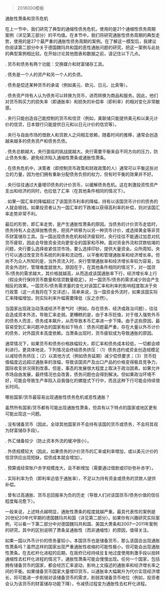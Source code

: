 # 
> 2018000模板


通胀性萧条和货币危机


在上一节中，我们研究了典型的通缩性债务危机，使用的是21个通缩性债务周期案例（详见第三部分）的平均值。在本节中，我们将研究通胀性债务周期的典型走势，使用的是27个最严重的通胀性债务周期的案例。在了解这一模型后，我建议你阅读第二部分中关于德国魏玛共和国的恶性通胀问题的研究，把这一案例与此处的典型案例相比较。在开始讨论其他图表和数据之前，请记住以下几点。

. 货币和债务有两个功能：交换媒介和财富储存工具。

. 债务是一个人的资产和另一个人的负债。

. 债务是偿还某种货币的承诺（例如美元、欧元、日元、比索等）。

. 债务资产持有人认为债务可以转换为货币，进而转换为商品和服务。因此，他们对货币购买力的损失率（即通胀率）和损失的补偿率（即利率）的相对变化非常敏感。

. 央行只能创造自己能控制的货币和信贷（例如，美联储只能提供美元和以美元计价的信贷，日本银行只能提供日元和以日元计价的信贷等）。

. 央行与自由市场的借款人和贷款人之间相互依赖，随着时间的推移，通常会创造越来越多的债务资产和债务负债。

. 债务总额越大，央行面临的挑战就越大。央行需要平衡来自不同方向的压力，防止债务失衡，避免经济陷入通缩性萧条或通胀性萧条。

. 在债务危机中，决策者（即控制货币政策和财政政策的人）通常可以平衡这些对立的力量，因为他们拥有重新分配债务负担的权力，但有时平衡的效果并不好。

. 央行往往通过大量增印债务的计价货币，以缓解债务危机。这在刺激投资性资产支出和经济的同时，也拉低了汇率（在其他条件相同的情况下）。

. 如果一国汇率的降幅超过了该国货币利率的降幅，持有以该国货币计价的债务的人就会赔钱。如果投资者认为一国汇率的下跌难以获得高利率的补偿，则对该国汇率走势非常不利。



最后的形势，即汇率走势，是产生通胀性萧条的原因。当债务的计价货币走低时，债务持有人会选择抛售债务，把资产转移为以另一种货币计价，或选择黄金等非货币财富储存工具。当一国出现债务危机和经济疲软时，央行往往不能通过加息对抗货币疲软，因此会导致资金流向更安全的国家和币种。面对资金外流和贷款枯竭的问题，央行要么选择收紧信贷市场，要么选择印钞，提供大量资金。众所周知，央行可以通过改变货币系统的利率和流动性，以平衡和管理通胀率和经济增长率。但尚不为众人所知的是，当外资流入时，央行管理通胀率和经济增长率较为容易，当资金外流时，管理难度就很大。原因在于，在其他条件相同的情况下，对一国货币/债务的需求越大，其价格就越高，从而造成该国通胀率下行，经济增长率上行（假设央行保持货币数量和信贷数量稳定）。对一国货币/债务的需求减少则会产生相反的效果。一国货币/债务需求量的变化对该国汇率和利率的影响程度取决于央行政策（这一点我将在下文详述）。简单来说，当一国资金外流时，如果该国实际汇率降幅增加，则实际利率升幅需要降低（反之亦然）。

当国家出现政治动荡或经济不景气时（例如，存在债务、经济或政治问题），往往会造成资本外流，导致汇率走弱。更糟糕的是，由于本币贬值，对于借入强势外币的债务人而言，债务成本飙升，从而导致本币汇率进一步下降。由于这些原因，最容易受到汇率问题冲击的国家有如下特点：债务问题最严重，存在大量以外币计价的债务，对外国资本高度依赖。当萧条出现时，货币疲软成为导致通胀的原因。

通常情况下，如果货币和债务价格跌幅较大，即汇率和债务成本较低，一切都会顺利进行。更具体地说，下列情况会终结债务挤压：（1）债务违约或资金创造规模足以减轻债务挤压；（2）以其他方式（例如债务延期）减少偿债要求；（3）货币贬值幅度远远超过通胀率的涨幅，导致该国资产及出口产品的价格变得极具竞争力，国际收支状况得到改善。但是，事态的发展很大程度上取决于政治因素。如果允许市场自由发展，最终情况也会改善，债务问题也会得到解决。但如果政治环境不好，可能会导致生产率陷入自我强化的螺旋式下行中，而且这种下行可能会持续很长时间。





哪些国家/货币最容易出现通胀性债务危机或恶性通胀？


虽然所有国家/货币都有可能出现通胀性萧条，但具有以下特点的国家或地区更有可能出现这一问题。

. 没有储备货币（因此，全球其他国家并不会持有该国的货币或债务，不会将其视为财富储存手段）。

. 外汇储备较少（防止资本外流的缓冲很小）。

. 外债规模较大（因此，如果债务的计价货币的汇率或利率增加，或以美元计价的信贷供应出现短缺，偿债成本就会增加）。

. 预算或经常账户赤字规模庞大，且不断增加（需要通过借款或印钞弥补赤字）。

. 实际利率为负（即利率远低于通胀率），不足以为持有资金或债务的贷款人提供补偿。

. 曾有过高通胀、货币总回报率为负的历史（导致人们对该国货币/债务价值的信任程度每况愈下）。



一般来说，上述特点越明显，通胀性萧条的程度就越严重。最具代表性的案例是20世纪20年代早期的德国魏玛共和国（详见第二部分）。如果你有兴趣研究实际案例，可以看一下第二部分中对德国魏玛共和国、美国大萧条和2007—2011年案例的研究，其中的区别说明了萧条呈通胀性（而非通缩性）的原因，值得关注。

如果一国以外币计价的债务量较小，本国货币也是储备货币，那么该国会出现通胀性萧条吗？虽然这样的国家出现严重通胀性收缩的可能性极小，但可能会出现通胀性萧条。在去杠杆化进程的后期，在政府已经持续反复地过度使用刺激手段以扭转通缩性去杠杆化进程的情况下，通胀性萧条可能会慢慢出现。任何一个国家，包括拥有储备货币的国家，都会经历汇率波动，影响上文描述的通胀率和经济增长率之间的平衡。如果储备货币国家大量增印货币，以通胀率大幅飙升为代价实现经济增长，将可能进一步削弱对该储备货币的需求，削弱其储备货币地位（例如，投资者会认为该货币的财富储存功能下降），令减债过程变为通胀性去杠杆化进程。




